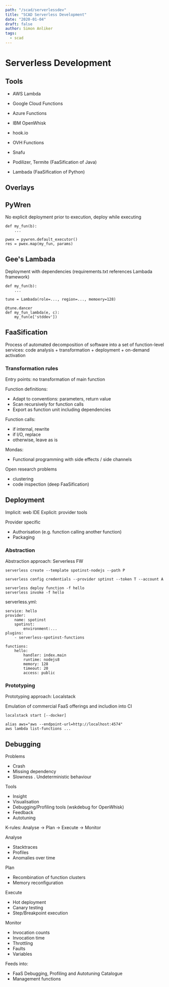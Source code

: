 ```yaml
---
path: "/scad/serverlessdev"
title: "SCAD Serverless Development"
date: "2020-01-04"
draft: false
author: Simon Anliker
tags:
  - scad
---
```


# Serverless Development

## Tools

- AWS Lambda
- Google Cloud Functions
- Azure Functions
- IBM OpenWhisk
- hook.io
- OVH Functions

- Snafu
- Podilizer, Termite (FaaSification of Java)
- Lambada (FaaSification of Python)


## Overlays

## PyWren

No explicit deployment prior to execution, deploy while executing

    def my_fun(b):
        ...
        
    pwex = pywren.default_executor()
    res = pwex.map(my_fun, params)
    
## Gee's Lambada

Deployment with dependencies (requirements.txt references Lambada framework)

    def my_fun(b):
        ...
        
    tune = Lambada(role=..., region=..., memoery=128)
    
    @tune.dancer
    def my_fun_lambda(e, c):
        my_fun(e['stddev'])
        

## FaaSification

Process of automated decomposition of software into a set of function-level services: code analysis + transformation + deployment + on-demand activation

### Transformation rules

Entry points: no transformation of main function

Function definitions:
- Adapt to conventions: parameters, return value
- Scan recursively for function calls
- Export as function unit including dependencies

Function calls:
- if internal, rewrite
- if I/O, replace
- otherwise, leave as is

Mondas:
- Functional programming with side effects / side channels


Open research problems
- clustering
- code inspection (deep FaaSification)

## Deployment

Implicit: web IDE
Explicit: provider tools

Provider specific
- Authorisation (e.g. function calling another function)
- Packaging


### Abstraction

Abstraction approach: Serverless FW

    serverless create --template spotinst-nodejs --path P
    
    serverless config credentials --provider sptinst --token T --account A
    
    serverless deploy function -f hello
    serverless invoke -f hello
    
serverless.yml:

    service: hello
    provider:
        name: spotinst
        spotinst:
            environment:...
    plugins:
        - serverless-spotinst-functions
        
    functions:
        hello:
            handler: index.main
            runtime: nodejs8
            memory: 128
            timeout: 20
            access: public



### Prototyping

Prototyping approach: Localstack

Emulation of commercial FaaS offerings and includion into CI

    localstack start [--docker]
    
    alias aws="aws --endpoint-url=http://localhost:4574"
    aws lambda list-functions ...


## Debugging

Problems
- Crash
- Missing dependency
- Slowness
. Undeterministic behaviour

Tools
- Insight
- Visualisation
- Debugging/Profiling tools (wskdebug for OpenWhisk)
- Feedback 
- Autotuning

K-rules: Analyse -> Plan -> Execute -> Monitor

Analyse
- Stacktraces
- Profiles
- Anomalies over time

Plan
- Recombination of function clusters
- Memory reconfiguration

Execute
- Hot deployment
- Canary testing
- Step/Breakpoint execution

Monitor
- Invocation counts
- Invocation time
- Throttling
- Faults
- Variables

Feeds into:
- FaaS Debugging, Profiling and Autotuning Catalogue
- Management functions











